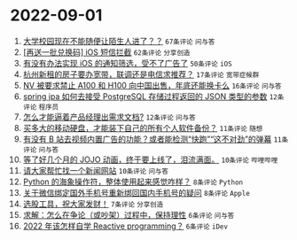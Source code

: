 # 2022-09-01

1. [大学校园现在不能随便让陌生人进了？？](https://www.v2ex.com/t/876910) `67条评论` `问与答`
1. [[再送一批兑换码] iOS 短信拦截](https://www.v2ex.com/t/876876) `62条评论` `分享创造`
1. [有没有办法实现 iOS 的通知筛选，受不了广告了](https://www.v2ex.com/t/876883) `50条评论` `iOS`
1. [杭州新租的房子要办宽带，联调还是电信求推荐？](https://www.v2ex.com/t/876882) `17条评论` `宽带症候群`
1. [NV 被要求禁止 A100 和 H100 向中国出售，年底还能换卡么](https://www.v2ex.com/t/876915) `16条评论` `问与答`
1. [spring jpa 如何去接受 PostgreSQL 存储过程返回的 JSON 类型的参数](https://www.v2ex.com/t/876927) `12条评论` `程序员`
1. [怎么才能逼着产品经理出需求文档?](https://www.v2ex.com/t/876913) `12条评论` `问与答`
1. [买多大的移动硬盘，才能装下自己的所有个人软件备份？](https://www.v2ex.com/t/876917) `11条评论` `随想`
1. [有没有 B 站去视频内置广告的功能？或者能检测“快跑”“这不对劲”的弹幕](https://www.v2ex.com/t/876897) `11条评论` `问与答`
1. [等了好几个月的 JOJO 动画，终于要上线了，泪流满面。](https://www.v2ex.com/t/876928) `10条评论` `哔哩哔哩`
1. [请大家帮忙找一个新闻网站](https://www.v2ex.com/t/876893) `10条评论` `问与答`
1. [Python 的海象操作符，整体使用起来感觉咋样？](https://www.v2ex.com/t/876880) `8条评论` `Python`
1. [关于微信绑定国外手机号重新绑回国内手机号的疑问](https://www.v2ex.com/t/876878) `8条评论` `Apple`
1. [选股工具，祝大家发财！](https://www.v2ex.com/t/876916) `7条评论` `分享创造`
1. [求解：怎么在争论（或吵架）过程中，保持理性](https://www.v2ex.com/t/876951) `6条评论` `问与答`
1. [2022 年该怎样自学 Reactive programming？](https://www.v2ex.com/t/876919) `6条评论` `iDev`
